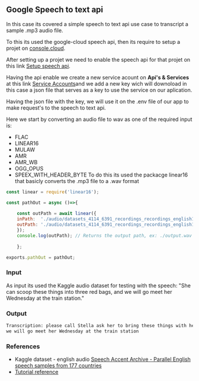 ## Google Speech to text api 
In this case its covered a simple speech to text api use case to transcript a sample .mp3 audio file.

To this its used the google-cloud speech api, then its require to setup a projet on [console.cloud](https://console.cloud.google.com/).

After setting up a projet we need to enable the speech api for that projet on this link [Setup speech api](https://console.cloud.google.com/flows/enableapi?apiid=speech.googleapis.com).

Having the api enable we create a new service acount on **Api's & Services**  at this link [Service Accounts](https://console.cloud.google.com/iam-admin/serviceaccounts)and we add a new key wich will downoload in this case a json file that serves as a key to use the service on our aplication.

Having the json file with the key, we will use it on the .env file of our app to make request's to the speech to text api.

Here we start by converting an audio file to wav as one of the required input is:
- FLAC
- LINEAR16
- MULAW
- AMR
- AMR_WB
- OGG_OPUS
- SPEEX_WITH_HEADER_BYTE
To do this its used the packacge linear16 that basicly converts the .mp3 file to a .wav format
```js
const linear = require('linear16');

const pathOut = async ()=>{
 
    const outPath = await linear({
    inPath:  './audio/datasets_4114_6391_recordings_recordings_english1.mp3',
    outPath: './audio/datasets_4114_6391_recordings_recordings_english1.wav'
    });
    console.log(outPath); // Returns the output path, ex: ./output.wav
     
    };

exports.pathOut = pathOut;
```
### Input
As input its used the Kaggle audio dataset for testing with the speech: "She can scoop these things into three red bags, and we will go meet her Wednesday at the train station."

### Output
```bash
Transcription: please call Stella ask her to bring these things with her from the store six spoons of fresh snow peas five thick slabs of blue cheese and maybe a snack for her brother Bob we also need a small plastic snake and a big toy frog for the kids she can scoop these things into three red bags and 
we will go meet her Wednesday at the train station
```

### References
- Kaggle dataset - english audio
[Speech Accent Archive - Parallel English speech samples from 177 countries](https://www.kaggle.com/rtatman/speech-accent-archive)
- [Tutorial reference](https://www.woolha.com/tutorials/node-js-google-speech-to-text-recognition-api-examples)
